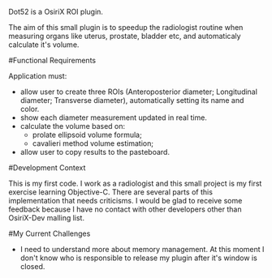 Dot52 is a OsiriX ROI plugin.

The aim of this small plugin is to speedup the radiologist routine when measuring organs like uterus, prostate, bladder etc, and automaticaly calculate it's volume.

#Functional Requirements

Application must:
- allow user to create three ROIs (Anteroposterior diameter; Longitudinal diameter; Transverse diameter), automatically setting its name and color.
- show each diameter measurement updated in real time.
- calculate the volume based on:
    * prolate ellipsoid volume formula;
    * cavalieri method volume estimation;
- allow user to copy results to the pasteboard.


#Development Context

This is my first code. I work as a radiologist and this small project is my first exercise learning Objective-C. There are several parts of this implementation that needs criticisms. I would be glad to receive some feedback because I have no contact with other developers other than OsiriX-Dev malling list.

#My Current Challenges

- I need to understand more about memory management. At this moment I don't know who is responsible to release my plugin after it's window is closed.
